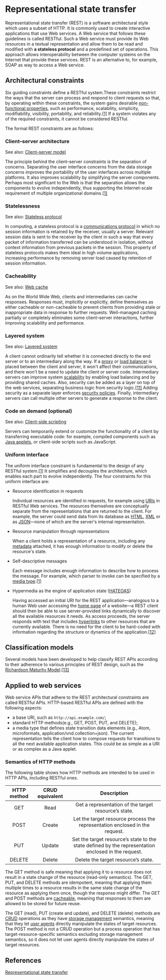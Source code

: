 # Representational state transfer

Representational state transfer (REST) is a software architectural style which uses a subset of HTTP. It is commonly used to create interactive applications that use Web services. A Web service that follows these guidelines is called RESTful. Such a Web service must provide its Web resources in a textual representation and allow them to be read and modified with **a stateless protocol** and a predefined set of operations. This approach allows interoperability between the computer systems on the Internet that provide these services. REST is an alternative to, for example, SOAP as way to access a Web service.

## Architectural constraints

Six guiding constraints define a RESTful system.These constraints restrict the ways that the server can process and respond to client requests so that, by operating within these constraints, the system gains desirable [non-functional properties](https://en.wikipedia.org/wiki/Non-functional_requirement), such as performance, scalability, simplicity, modifiability, visibility, portability, and reliability.[[1\]](https://en.wikipedia.org/wiki/Representational_state_transfer#cite_note-Fielding-Ch5-1) If a system violates any of the required constraints, it cannot be considered RESTful.

The formal REST constraints are as follows:

### Client–server architecture

See also: [Client–server model](https://en.wikipedia.org/wiki/Client–server_model)

The principle behind the client–server constraints is the separation of concerns. Separating the user interface concerns from the data storage concerns improves the portability of the user interfaces across multiple platforms. It also improves scalability by simplifying the server components. Perhaps most significant to the Web is that the separation allows the components to evolve independently, thus supporting the Internet-scale requirement of multiple organizational domains.[[1\]](https://en.wikipedia.org/wiki/Representational_state_transfer#cite_note-Fielding-Ch5-1)

### Statelessness

See also: [Stateless protocol](https://en.wikipedia.org/wiki/Stateless_protocol)

In computing, a stateless protocol is a [communications protocol](https://en.wikipedia.org/wiki/Communications_protocol) in which no session information is retained by the receiver, usually a server. Relevant session data is sent to the receiver by the client in such a way that every packet of information transferred can be understood in isolation, without context information from previous packets in the session. This property of stateless protocols makes them ideal in high volume applications, increasing performance by removing server load caused by retention of session information.

### Cacheability

See also: [Web cache](https://en.wikipedia.org/wiki/Web_cache)

As on the World Wide Web, clients and intermediaries can cache responses. Responses must, implicitly or explicitly, define themselves as either cacheable or non-cacheable to prevent clients from providing stale or inappropriate data in response to further requests. Well-managed caching partially or completely eliminates some client–server interactions, further improving scalability and performance.

### Layered system

See also: [Layered system](https://en.wikipedia.org/wiki/Layered_system)

A client cannot ordinarily tell whether it is connected directly to the end server or to an intermediary along the way. If a [proxy](https://en.wikipedia.org/wiki/Proxy_server) or [load balancer](https://en.wikipedia.org/wiki/Load_balancing_(computing)) is placed between the client and server, it won't affect their communications, and there won't be a need to update the client or server code. Intermediary servers can improve system [scalability](https://en.wikipedia.org/wiki/Scalability) by enabling load balancing and by providing shared caches. Also, security can be added as a layer on top of the web services, separating business logic from security logic.[[11\]](https://en.wikipedia.org/wiki/Representational_state_transfer#cite_note-11) Adding security as a separate layer enforces [security policies](https://en.wikipedia.org/wiki/Security_policy). Finally, intermediary servers can call multiple other servers to generate a response to the client.

### Code on demand (optional)

See also: [Client-side scripting](https://en.wikipedia.org/wiki/Client-side_scripting)

Servers can temporarily extend or customize the functionality of a client by transferring executable code: for example, compiled components such as [Java applets](https://en.wikipedia.org/wiki/Java_applet), or client-side scripts such as JavaScript.

### Uniform interface

The uniform interface constraint is fundamental to the design of any RESTful system.[[1\]](https://en.wikipedia.org/wiki/Representational_state_transfer#cite_note-Fielding-Ch5-1) It simplifies and decouples the architecture, which enables each part to evolve independently. The four constraints for this uniform interface are:

- Resource identification in requests

  Individual resources are identified in requests, for example using [URIs](https://en.wikipedia.org/wiki/Uniform_resource_identifier) in RESTful Web services. The resources themselves are conceptually separate from the representations that are returned to the client. For example, the server could send data from its database as [HTML](https://en.wikipedia.org/wiki/HTML), [XML](https://en.wikipedia.org/wiki/XML) or as [JSON](https://en.wikipedia.org/wiki/JSON)—none of which are the server's internal representation.

- Resource manipulation through representations

  When a client holds a representation of a resource, including any [metadata](https://en.wikipedia.org/wiki/Metadata) attached, it has enough information to modify or delete the resource's state.

- Self-descriptive messages

  Each message includes enough information to describe how to process the message. For example, which parser to invoke can be specified by a [media type](https://en.wikipedia.org/wiki/Media_type).[[1\]](https://en.wikipedia.org/wiki/Representational_state_transfer#cite_note-Fielding-Ch5-1)

- Hypermedia as the engine of application state ([HATEOAS](https://en.wikipedia.org/wiki/HATEOAS))

  Having accessed an initial URI for the REST application—analogous to a human Web user accessing the [home page](https://en.wikipedia.org/wiki/Home_page) of a website—a REST client should then be able to use server-provided links dynamically to discover all the available resources it needs. As access proceeds, the server responds with text that includes [hyperlinks](https://en.wikipedia.org/wiki/Hyperlink) to other resources that are currently available. There is no need for the client to be hard-coded with information regarding the structure or dynamics of the application.[[12\]](https://en.wikipedia.org/wiki/Representational_state_transfer#cite_note-RESTfulAPI.net-12)



## Classification models

Several models have been developed to help classify REST APIs according to their adherence to various principles of REST design, such as the [Richardson Maturity Model](https://en.wikipedia.org/wiki/Richardson_Maturity_Model).[[13\]](https://en.wikipedia.org/wiki/Representational_state_transfer#cite_note-13)

## Applied to web services

Web service APIs that adhere to the REST architectural constraints are called RESTful APIs. HTTP-based RESTful APIs are defined with the following aspects:

- a base URI, such as `http://api.example.com/`;
- standard HTTP methods(e.g., GET, POST, PUT, and DELETE);
- a media type that defines state transition data elements (e.g., Atom, microformats, application/vnd.collection+json). The current representation tells the client how to compose requests for transitions to all the next available application states. This could be as simple as a URI or as complex as a Java applet.

### Semantics of HTTP methods

The following table shows how HTTP methods are intended to be used in HTTP APIs, including RESTful ones.

| HTTP method | CRUD equivalent |                         Description                          |
| :---------: | :-------------: | :----------------------------------------------------------: |
|     GET     |      Read       |     Get a representation of the target resource’s state.     |
|    POST     |     Create      | Let the target resource process the representation enclosed in the request. |
|     PUT     |     Update      | Set the target resource’s state to the state defined by the representation enclosed in the request. |
|   DELETE    |     Delete      |             Delete the target resource’s state.              |

The GET method is safe meaning that applying it to a resource does not result in a state change of the resource (read-only semantics). The GET, PUT, and DELETE methods are idempotent, meaning that applying them multiple times to a resource results in the same state change of the resource as applying them once, though the response might differ. The GET and POST methods are [cacheable](https://en.wikipedia.org/wiki/Web_cache), meaning that responses to them are allowed to be stored for future reuse.

The GET (read), PUT (create and update), and DELETE (delete) methods are [CRUD](https://en.wikipedia.org/wiki/Create,_read,_update_and_delete) operations as they have [storage management](https://en.wikipedia.org/wiki/Memory_management) semantics, meaning that they let [user agents](https://en.wikipedia.org/wiki/User_agent) directly manipulate the states of target resources. The POST method is not a CRUD operation but a process operation that has target-resource-specific semantics excluding storage management semantics, so it does not let user agents directly manipulate the states of target resources.



## References

[Representational state transfer](https://en.wikipedia.org/wiki/Representational_state_transfer)